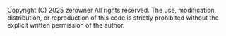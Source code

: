 Copyright (C) 2025 zerowner 
All rights reserved. The use, modification, distribution, or reproduction of this code is strictly prohibited without the explicit written permission of the author.  
